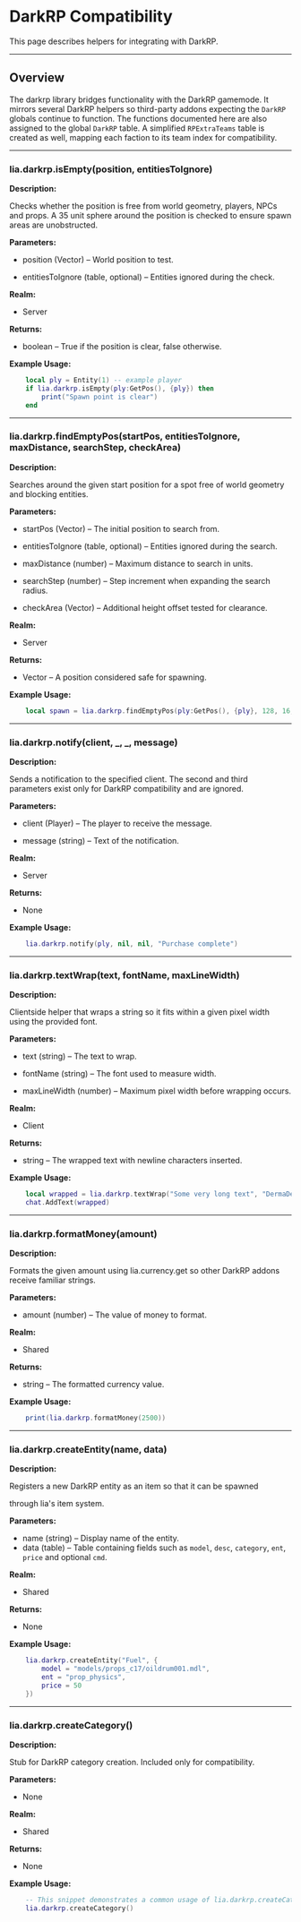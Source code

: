 # DarkRP Compatibility

This page describes helpers for integrating with DarkRP.

---

## Overview

The darkrp library bridges functionality with the DarkRP gamemode. It mirrors
several DarkRP helpers so third-party addons expecting the `DarkRP` globals
continue to function. The functions documented here are also assigned to the
global `DarkRP` table. A simplified `RPExtraTeams` table is created as well,
mapping each faction to its team index for compatibility.

---

### lia.darkrp.isEmpty(position, entitiesToIgnore)

**Description:**

Checks whether the position is free from world geometry, players, NPCs and props. A 35 unit sphere around the position is checked to ensure spawn areas are unobstructed.

**Parameters:**

* position (Vector) – World position to test.


* entitiesToIgnore (table, optional) – Entities ignored during the check.


**Realm:**

* Server


**Returns:**

* boolean – True if the position is clear, false otherwise.


**Example Usage:**

```lua
    local ply = Entity(1) -- example player
    if lia.darkrp.isEmpty(ply:GetPos(), {ply}) then
        print("Spawn point is clear")
    end
```

---

### lia.darkrp.findEmptyPos(startPos, entitiesToIgnore, maxDistance, searchStep, checkArea)

**Description:**

Searches around the given start position for a spot free of world geometry and blocking entities.

**Parameters:**

* startPos (Vector) – The initial position to search from.


* entitiesToIgnore (table, optional) – Entities ignored during the search.


* maxDistance (number) – Maximum distance to search in units.


* searchStep (number) – Step increment when expanding the search radius.


* checkArea (Vector) – Additional height offset tested for clearance.


**Realm:**

* Server


**Returns:**

* Vector – A position considered safe for spawning.


**Example Usage:**

```lua
    local spawn = lia.darkrp.findEmptyPos(ply:GetPos(), {ply}, 128, 16, Vector(0,0,64))
```

---

### lia.darkrp.notify(client, _, _, message)

**Description:**

Sends a notification to the specified client. The second and third parameters exist only for DarkRP compatibility and are ignored.

**Parameters:**

* client (Player) – The player to receive the message.


* message (string) – Text of the notification.


**Realm:**

* Server


**Returns:**

* None


**Example Usage:**

```lua
    lia.darkrp.notify(ply, nil, nil, "Purchase complete")
```

---

### lia.darkrp.textWrap(text, fontName, maxLineWidth)

**Description:**

Clientside helper that wraps a string so it fits within a given pixel width using the provided font.

**Parameters:**

* text (string) – The text to wrap.


* fontName (string) – The font used to measure width.


* maxLineWidth (number) – Maximum pixel width before wrapping occurs.


**Realm:**

* Client


**Returns:**

* string – The wrapped text with newline characters inserted.


**Example Usage:**

```lua
    local wrapped = lia.darkrp.textWrap("Some very long text", "DermaDefault", 150)
    chat.AddText(wrapped)
```

---

### lia.darkrp.formatMoney(amount)

**Description:**

Formats the given amount using lia.currency.get so other DarkRP addons receive familiar strings.

**Parameters:**

* amount (number) – The value of money to format.


**Realm:**

* Shared


**Returns:**

* string – The formatted currency value.


**Example Usage:**

```lua
    print(lia.darkrp.formatMoney(2500))
```

---

### lia.darkrp.createEntity(name, data)

**Description:**

Registers a new DarkRP entity as an item so that it can be spawned

through lia's item system.

**Parameters:**

* name (string) – Display name of the entity.
* data (table) – Table containing fields such as `model`, `desc`, `category`, `ent`, `price` and optional `cmd`.

**Realm:**

* Shared


**Returns:**

* None


**Example Usage:**

```lua
    lia.darkrp.createEntity("Fuel", {
        model = "models/props_c17/oildrum001.mdl",
        ent = "prop_physics",
        price = 50
    })
```

---

### lia.darkrp.createCategory()

**Description:**

Stub for DarkRP category creation. Included only for compatibility.

**Parameters:**

* None


**Realm:**

* Shared


**Returns:**

* None


**Example Usage:**

```lua
    -- This snippet demonstrates a common usage of lia.darkrp.createCategory
    lia.darkrp.createCategory()
```
